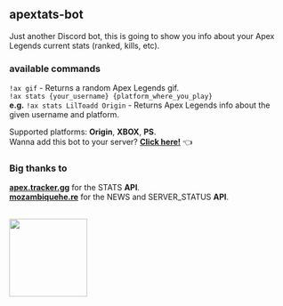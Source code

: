 ## apextats-bot
Just another Discord bot, this is going to show you info about your Apex Legends current stats (ranked, kills, etc).

### available commands
`!ax gif` - Returns a random Apex Legends gif. <br/>
`!ax stats {your_username} {platform_where_you_play}` <br/>
<b>e.g.</b> `!ax stats LilToadd Origin` - Returns Apex Legends info about the given username and platform.


Supported platforms: <b>Origin</b>, <b>XBOX</b>, <b>PS</b>. <br/>
Wanna add this bot to your server? <b>[Click here!](https://discordapp.com/oauth2/authorize?client_id=682345738000269427&scope=bot&permissions=8)</b> :point_left:

### Big thanks to 
<b>[apex.tracker.gg](https://apex.tracker.gg/)</b> for the STATS <b>API</b>. <br/>
<b>[mozambiquehe.re](http://mozambiquehe.re/)</b> for the NEWS and SERVER_STATUS <b>API</b>. <br/><br/>


<img src="https://logodownload.org/wp-content/uploads/2019/02/apex-legends-logo.png" width="140">
